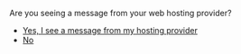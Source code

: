 <p>Are you seeing a message from your web hosting provider?</p>
<ul>
<li><a href="../hosting_message_end">Yes, I see a message from my hosting provider</a></li>
<li><a href="../site_not_loading">No</a></li>
</ul>
